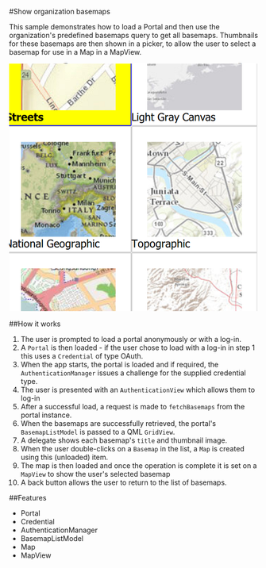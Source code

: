 #Show organization basemaps

This sample demonstrates how to load a Portal and then use the organization's predefined basemaps query to get all basemaps. Thumbnails for these basemaps are then shown in a picker, to allow the user to select a basemap for use in a Map in a MapView.

![](screenshot.png)

##How it works
1. The user is prompted to load a portal anonymously or with a log-in.
2. A `Portal` is then loaded - if the user chose to load with a log-in in step 1 this uses a `Credential` of type OAuth.
3. When the app starts, the portal is loaded and if required, the `AuthenticationManager` issues a challenge for the supplied credential type.
4. The user is presented with an `AuthenticationView` which allows them to log-in
5. After a successful load, a request is made to `fetchBasemaps` from the portal instance.
6. When the basemaps are successfully retrieved, the portal's `BasemapListModel` is passed to a QML `GridView`.
7. A delegate shows each basemap's `title` and thumbnail image.
8. When the user double-clicks on a `Basemap` in the list, a `Map` is created using this (unloaded) item.
9. The map is then loaded and once the operation is complete it is set on a `MapView` to show the user's selected basemap
10. A back button allows the user to return to the list of basemaps.

##Features
- Portal
- Credential
- AuthenticationManager
- BasemapListModel
- Map
- MapView
